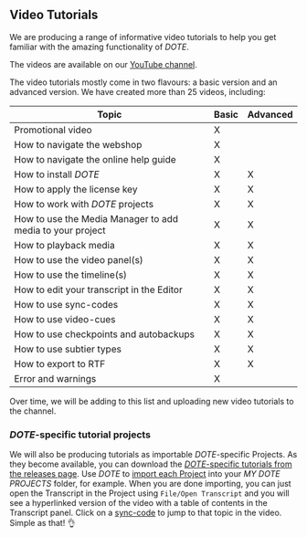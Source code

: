 ## Video Tutorials

We are producing a range of informative video tutorials to help you get familiar with the amazing functionality of _DOTE_.

The videos are available on our [YouTube channel](#).

The video tutorials mostly come in two flavours: a basic version and an advanced version.
We have created more than 25 videos, including:

| **Topic**    |  **Basic**          |  **Advanced** |
|----------|-----------------|-----------|
| Promotional video | X |  |
| How to navigate the webshop | X |  |
| How to navigate the online help guide | X |  |
| How to install _DOTE_ | X | X |
| How to apply the license key | X | X |
| How to work with _DOTE_ projects | X | X |
| How to use the Media Manager to add media to your project | X | X |
| How to playback media | X | X |
| How to use the video panel(s) | X | X |
| How to use the timeline(s) | X | X |
| How to edit your transcript in the Editor | X | X |
| How to use sync-codes | X | X |
| How to use video-cues | X | X |
| How to use checkpoints and autobackups | X | X |
| How to use subtier types | X | X |
| How to export to RTF | X | X |
| Error and warnings | X |  |

Over time, we will be adding to this list and uploading new video tutorials to the channel.

### _DOTE_-specific tutorial projects

We will also be producing tutorials as importable _DOTE_-specific Projects.
As they become available, you can download the [_DOTE_-specific tutorials from the releases page](https://github.com/BigSoftVideo/DOTE/releases).
Use _DOTE_ to [import each Project](import.md) into your _MY DOTE PROJECTS_ folder, for example.
When you are done importing, you can just open the Transcript in the Project using `File/Open Transcript` and you will see a hyperlinked version of the video with a table of contents in the Transcript panel.
Click on a [sync-code](sync-code.md) to jump to that topic in the video.
Simple as that! 👌
